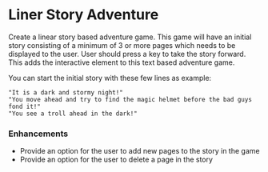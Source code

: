 # Liner Story Adventure

Create a linear story based adventure game. This game will have an initial story consisting of a minimum of 3 or more pages which needs to be displayed to the user. User should press a key to take the story forward. This adds the interactive element to this text based adventure game.

You can start the initial story with these few lines as example:

```
"It is a dark and stormy night!"
"You move ahead and try to find the magic helmet before the bad guys fond it!"
"You see a troll ahead in the dark!"
```

### Enhancements
- Provide an option for the user to add new pages to the story in the game
- Provide an option for the user to delete a page in the story